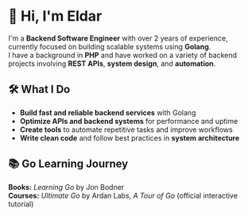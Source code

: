 # 👋 Hi, I'm Eldar

I'm a **Backend Software Engineer** with over 2 years of experience, currently focused on building scalable systems using **Golang**.  
I have a background in **PHP** and have worked on a variety of backend projects involving **REST APIs**, **system design**, and **automation**.

## 🛠️ What I Do

- **Build fast and reliable backend services** with Golang  
- **Optimize APIs and backend systems** for performance and uptime  
- **Create tools** to automate repetitive tasks and improve workflows  
- **Write clean code** and follow best practices in **system architecture**

## 📚 Go Learning Journey

**Books:** *Learning Go* by Jon Bodner  
**Courses:** *Ultimate Go* by Ardan Labs, *A Tour of Go* (official interactive tutorial)
